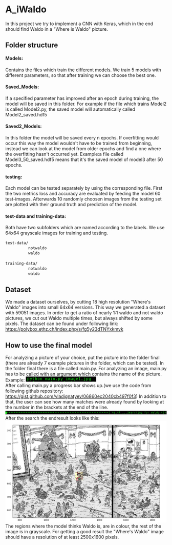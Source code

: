 # A_iWaldo

In this project we try to implement a CNN with Keras, which in the end should find Waldo in a "Where is Waldo" picture.

## Folder structure

#### Models:

Contains the files which train the different models. We train 5 models with different parameters, so that after training
we can choose the best one.

#### Saved_Models:

If a specified parameter has improved after an epoch during training, the model will be saved in this folder.
For example if the file which trains Model2 is called Model2.py, the saved model will automatically called Model2_saved.hdf5

#### Saved2_Models:

In this folder the model will be saved every n epochs. If overfitting would occur this way the model wouldn't have to be trained
from beginning, instead we can look at the model from older epochs and find a one where the overfitting hasn't occurred yet.
Example:a file called Model3_50_saved.hdf5 means that it's the saved model of model3 after 50 epochs.

#### testing:

Each model can be tested separately by using the corresponding file.
First the two metrics loss and accuracy are evaluated by feeding the model 60 test-images.
Afterwards 10 randomly choosen images from the testing set are plotted with their ground truth and prediction of the model.

#### test-data and training-data:

Both have two subfolders which are named according to the labels.
We use 64x64 grayscale images for training and testing.

```
test-data/
          notwaldo
          waldo
          
training-data/
          notwaldo
          waldo
```

## Dataset

We made a dataset ourselves, by cutting 18 high resolution "Where's Waldo" images
into small 64x64 versions. This way we generated a dataset with 59051 images. In order to get
a ratio of nearly 1:1 waldo and not waldo pictures, we cut out Waldo multiple times, but always shifted by some pixels.
The dataset can be found under following link: https://polybox.ethz.ch/index.php/s/fg5y23dTNYxkmvk

## How to use the final model

For analyzing a picture of your choice, put the picture into the folder final (there are already 7 example pictures in the folder, which can be tested).
In the folder final there is a file called main.py.
For analyzing an image, main.py has to be called with an argument which contains the name of the picture.
Example:
![Alt text](howto1.png?raw=true "Example1")<br />
After calling main.py a progress bar shows up.(we use the code from following github repository: https://gist.github.com/vladignatyev/06860ec2040cb497f0f3)
In addition to that, the user can see how many matches were already found by looking at the number in the brackets at the end of the line.
![Alt text](howto2.png?raw=true "Example2")<br />
After the search the endresult looks like this:
![Alt text](figure1.png?raw=true "Example3")
The regions where the model thinks Waldo is, are in colour, the rest of the image is in grayscale.
For getting a good result the "Where's Waldo" image should have a resolution of at least 2500x1600 pixels.
